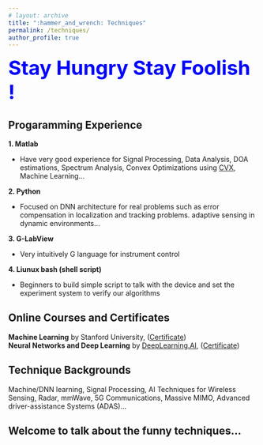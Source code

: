 ```yaml
---
# layout: archive
title: ":hammer_and_wrench: Techniques"
permalink: /techniques/
author_profile: true
---
```

<span style="color:blue;font-size:40px;font-weight:bold"> Stay Hungry Stay Foolish !</span>
## Progaramming Experience
<b> 1. Matlab </b> <br>
  * Have very good experience for Signal Processing, Data Analysis, DOA estimations, Spectrum Analysis, Convex Optimizations using [CVX](http://cvxr.com/cvx/), Machine Learning... <br>

<b> 2. Python </b> <br>
  * Focused on DNN architecture for real problems such as error compensation in localization and tracking problems. adaptive sensing in dynamic environments... <br>

<b> 3. G-LabView </b> <br>
  * Very intuitively G language for instrument control <br>

<b> 4. Liunux bash (shell script) </b> <br>
  * Beginners to build simple script to talk with the device and set the experiment system to verify our algorithms  <br>

## Online Courses and Certificates
**Machine Learning** by Stanford University, ([Certificate](https://xiaolu1263.github.io/files/MachineLearning.pdf)) <br> 
**Neural Networks and Deep Learning** by [DeepLearning.AI](https://www.deeplearning.ai/), ([Certificate](https://xiaolu1263.github.io/files/DNN.pdf))

## Technique Backgrounds
Machine/DNN learning, Signal Processing, AI Techniques for Wireless Sensing, Radar, mmWave, 5G Communications, Massive MIMO, 
Advanced driver-assistance Systems (ADAS)...

## Welcome to talk about the funny techniques...
